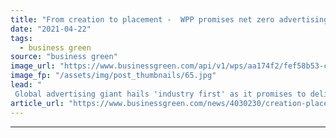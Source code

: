 ```yaml
---
title: "From creation to placement -  WPP promises net zero advertising value chain"
date: "2021-04-22"
tags: 
  - business green
source: "business green"
image_url: "https://www.businessgreen.com/api/v1/wps/aa174f2/fef58b53-c302-4c9a-b455-93f30b35437d/3/wpp-brand-logo-2020-3-185x114.jpg"
image_fp: "/assets/img/post_thumbnails/65.jpg"
lead: "
 Global advertising giant hails 'industry first' as it promises to deliver net zero emissions for its full value chain, including ad placements ..."
article_url: "https://www.businessgreen.com/news/4030230/creation-placement-wpp-promises-net-zero-advertising-value-chain"
---
```


---
